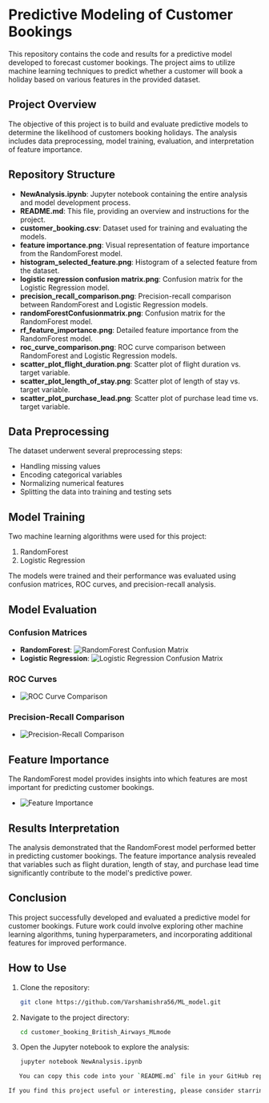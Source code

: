 # Predictive Modeling of Customer Bookings

This repository contains the code and results for a predictive model developed to forecast customer bookings. The project aims to utilize machine learning techniques to predict whether a customer will book a holiday based on various features in the provided dataset.

## Project Overview

The objective of this project is to build and evaluate predictive models to determine the likelihood of customers booking holidays. The analysis includes data preprocessing, model training, evaluation, and interpretation of feature importance.

## Repository Structure

- **NewAnalysis.ipynb**: Jupyter notebook containing the entire analysis and model development process.
- **README.md**: This file, providing an overview and instructions for the project.
- **customer_booking.csv**: Dataset used for training and evaluating the models.
- **feature importance.png**: Visual representation of feature importance from the RandomForest model.
- **histogram_selected_feature.png**: Histogram of a selected feature from the dataset.
- **logistic regression confusion matrix.png**: Confusion matrix for the Logistic Regression model.
- **precision_recall_comparison.png**: Precision-recall comparison between RandomForest and Logistic Regression models.
- **randomForestConfusionmatrix.png**: Confusion matrix for the RandomForest model.
- **rf_feature_importance.png**: Detailed feature importance from the RandomForest model.
- **roc_curve_comparison.png**: ROC curve comparison between RandomForest and Logistic Regression models.
- **scatter_plot_flight_duration.png**: Scatter plot of flight duration vs. target variable.
- **scatter_plot_length_of_stay.png**: Scatter plot of length of stay vs. target variable.
- **scatter_plot_purchase_lead.png**: Scatter plot of purchase lead time vs. target variable.

## Data Preprocessing

The dataset underwent several preprocessing steps:
- Handling missing values
- Encoding categorical variables
- Normalizing numerical features
- Splitting the data into training and testing sets

## Model Training

Two machine learning algorithms were used for this project:
1. RandomForest
2. Logistic Regression

The models were trained and their performance was evaluated using confusion matrices, ROC curves, and precision-recall analysis.

## Model Evaluation

### Confusion Matrices
- **RandomForest**: ![RandomForest Confusion Matrix](randomForestConfusionmatrix.png)
- **Logistic Regression**: ![Logistic Regression Confusion Matrix](logistic%20regression%20confusion%20matrix.png)

### ROC Curves
- ![ROC Curve Comparison](roc_curve_comparison.png)

### Precision-Recall Comparison
- ![Precision-Recall Comparison](precision_recall_comparison.png)

## Feature Importance

The RandomForest model provides insights into which features are most important for predicting customer bookings.

- ![Feature Importance](feature%20importance.png)

## Results Interpretation

The analysis demonstrated that the RandomForest model performed better in predicting customer bookings. The feature importance analysis revealed that variables such as flight duration, length of stay, and purchase lead time significantly contribute to the model's predictive power.

## Conclusion

This project successfully developed and evaluated a predictive model for customer bookings. Future work could involve exploring other machine learning algorithms, tuning hyperparameters, and incorporating additional features for improved performance.

## How to Use

1. Clone the repository:
   ```sh
   git clone https://github.com/Varshamishra56/ML_model.git
2. Navigate to the project directory:
   ```sh
   cd customer_booking_British_Airways_MLmode
3. Open the Jupyter notebook to explore the analysis:
   ```sh
   jupyter notebook NewAnalysis.ipynb

```sh
   You can copy this code into your `README.md` file in your GitHub repository. Adjust the repository link if necessary.

If you find this project useful or interesting, please consider starring ⭐ the repository to show your support!💕
